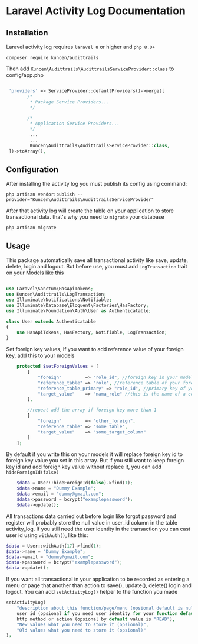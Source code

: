 # Laravel Activity Log Documentation

## Installation

Laravel activity log requires `laravel 8` or higher and `php 8.0+`

```
composer require kuncen/audittrails
```

Then add `Kuncen\Audittrails\AudittrailsServiceProvider::class` to config/app.php
```php

 'providers' => ServiceProvider::defaultProviders()->merge([
        /*
         * Package Service Providers...
         */

        /*
         * Application Service Providers...
         */
         ...
         ...
         Kuncen\Audittrails\AudittrailsServiceProvider::class,
 ])->toArray(),

```


## Configuration

After installing the activity log you must publish its config using command:

```
php artisan vendor:publish --provider="Kuncen\Audittrails\AudittrailsServiceProvider"
```


After that activity log will create the table on your application to store transactional data. that's why you need to `migrate` your database

```
php artisan migrate
```


## Usage

This package automatically save all transactional activity like save, update, delete, login and logout. But before use, you must add `LogTransaction` trait on your Models like this

```php

use Laravel\Sanctum\HasApiTokens;
use Kuncen\Audittrails\LogTransaction;
use Illuminate\Notifications\Notifiable;
use Illuminate\Database\Eloquent\Factories\HasFactory;
use Illuminate\Foundation\Auth\User as Authenticatable;

class User extends Authenticatable
{
    use HasApiTokens, HasFactory, Notifiable, LogTransaction;
}

```

Set foreign key values,
If you want to add reference value of your foreign key, add this to your models

```php
    protected $setForeignValues = [
        [
            "foreign"         => "role_id", //foreign key in your models
            "reference_table" => "role", //reference table of your foreign key
            "reference_table_primary" => "role_id", //primary key of your reference table (not required default value is 'id')
            "target_value"    => "nama_role" //this is the name of a column that you want to put on log
        ],

        //repeat add the array if foreign key more than 1
        [
            "foreign"         => "other_foreign",
            "reference_table" => "some_table",
            "target_value"    => "some_target_column"
        ]
    ];
```
By default if you write this on your models it will replace foreign key id to foreign key value you set in this array. But if you still want to keep foreign key id and add foreign key value without replace it, you can add `hideForeignId(false)`

```php
    $data = User::hideForeignId(false)->find(1);
    $data->name = "Dummy Example";
    $data->email = "dummy@gmail.com";
    $data->password = bcrypt("examplepassword");
    $data->update();
```



All transactions data carried out before login like forgot password and register will probably store the null value in user_id column in the table activity_log. If you still need the user identity in the transaction you can cast user id using `withAuth()`, like this:

```php
$data = User::withAuth(17)->find(1);
$data->name = "Dummy Example";
$data->email = "dummy@gmail.com";
$data->password = bcrypt("examplepassword");
$data->update();
```

If you want all transactional in your application to be recorded as entering a menu or page that another than action to save(), update(), delete() login and logout. You can add `setActivityLog()` helper to the function you made

```php
setActivityLog(
    "description about this function/page/menu (opsional default is null)",
    user id (opsional if you need user identity for your function default is null),
    http method or action (opsional by default value is "READ"),
    "New values what you need to store it (opsional)",
    "Old values what you need to store it (opsional)"
);
```
